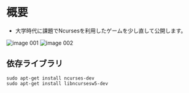 # 概要
+ 大学時代に課題でNcursesを利用したゲームを少し直して公開します。



![image 001](https://user-images.githubusercontent.com/6064564/33037040-aaa1b7a8-ce73-11e7-874e-d2a482339a0d.png)
![image 002](https://user-images.githubusercontent.com/6064564/33037048-ada0537e-ce73-11e7-8b4c-1dd02019306a.png)


## 依存ライブラリ
```
sudo apt-get install ncurses-dev
sudo apt-get install libncursesw5-dev
```
